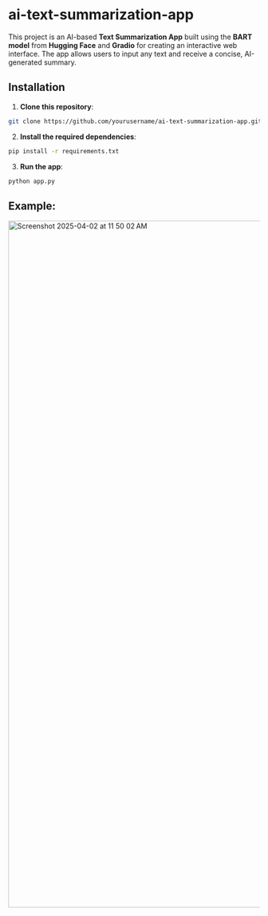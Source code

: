 # ai-text-summarization-app

This project is an AI-based **Text Summarization App** built using the **BART model** from **Hugging Face** and **Gradio** for creating an interactive web interface. The app allows users to input any text and receive a concise, AI-generated summary.

## Installation

1. **Clone this repository**:

```bash
git clone https://github.com/yourusername/ai-text-summarization-app.git
```

2. **Install the required dependencies**:

```bash
pip install -r requirements.txt
```
  
3. **Run the app**:

```bash
python app.py
```

## Example:

<img width="1376" alt="Screenshot 2025-04-02 at 11 50 02 AM" src="https://github.com/user-attachments/assets/e7aa5167-829d-49a4-91c2-3e1ae666c8fe" />
